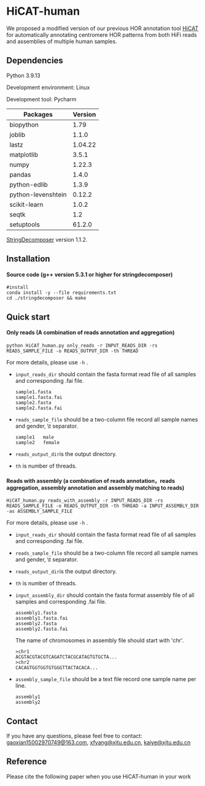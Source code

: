 # HiCAT-human

We proposed a modified version of our previous HOR annotation tool [HiCAT](https://github.com/xjtu-omics/HiCAT) for automatically annotating centromere HOR patterns from both HiFi reads and assemblies of multiple human samples.

## Dependencies

Python 3.9.13

Development environment: Linux

Development tool: Pycharm

| Packages           | Version |
| ------------------ | ------- |
| biopython          | 1.79    |
| joblib             | 1.1.0   |
| lastz              | 1.04.22 |
| matplotlib         | 3.5.1   |
| numpy              | 1.22.3  |
| pandas             | 1.4.0   |
| python-edlib       | 1.3.9   |
| python-levenshtein | 0.12.2  |
| scikit-learn       | 1.0.2   |
| seqtk              | 1.2     |
| setuptools         | 61.2.0  |

[StringDecomposer](https://github.com/ablab/stringdecomposer)  version 1.1.2.

## Installation

#### Source code (g++ version 5.3.1 or higher for stringdecomposer)

```
#install
conda install -y --file requirements.txt
cd ./stringdecomposer && make
```

## Quick start

#### Only reads (A combination of reads annotation and aggregation)

```
python HiCAT_human.py only_reads -r INPUT_READS_DIR -rs READS_SAMPLE_FILE -o READS_OUTPUT_DIR -th THREAD
```

For more details, please use `-h` .

- `input_reads_dir` should contain the fasta format read file of all samples and corresponding .fai file. 

  ```
  sample1.fasta
  sample1.fasta.fai
  sample2.fasta
  sample2.fasta.fai
  ```

- `reads_sample_file` should be a two-column file record all sample names and gender, \t separator. 

  ```
  sample1	male
  sample2	female
  ```

- `reads_output_dir`is the output directory.

- `th` is number of threads.

#### Reads with assembly (a combination of reads annotation，reads aggregation, assembly annotation and assembly matching to reads)

```
HiCAT_human.py reads_with_assembly -r INPUT_READS_DIR -rs READS_SAMPLE_FILE -o READS_OUTPUT_DIR -th THREAD -a INPUT_ASSEMBLY_DIR -as ASSEMBLY_SAMPLE_FILE
```

For more details, please use `-h` .

- `input_reads_dir` should contain the fasta format read file of all samples and corresponding .fai file. 

- `reads_sample_file` should be a two-column file record all sample names and gender, \t separator. 

- `reads_output_dir`is the output directory.

- `th` is number of threads.

- `input_assembly_dir` should contain the fasta format assembly file of all samples and corresponding .fai file.

  ```
  assembly1.fasta
  assembly1.fasta.fai
  assembly2.fasta
  assembly2.fasta.fai
  ```

  The name of chromosomes in assembly file should start with 'chr'.

  ```
  >chr1
  ACGTACGTACGTCAGATCTACGCATAGTGTGCTA...
  >chr2
  CACAGTGGTGGTGTGGGTTACTACACA...
  ```

- `assembly_sample_file` should be a text file record one sample name per line.

  ```
  assembly1
  assembly2
  ```

## Contact

If you have any questions, please feel free to contact: [gaoxian15002970749@163.com](mailto:gaoxian15002970749@163.com), [xfyang@xjtu.edu.cn](mailto:xfyang@xjtu.edu.cn), [kaiye@xjtu.edu.cn](mailto:kaiye@xjtu.edu.cn)

## Reference

Please cite the following paper when you use HiCAT-human in your work